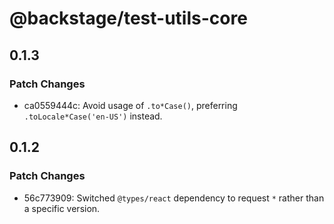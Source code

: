 # @backstage/test-utils-core

## 0.1.3

### Patch Changes

- ca0559444c: Avoid usage of `.to*Case()`, preferring `.toLocale*Case('en-US')` instead.

## 0.1.2

### Patch Changes

- 56c773909: Switched `@types/react` dependency to request `*` rather than a specific version.
